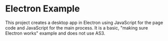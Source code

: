 # Electron Example
This project creates a desktop app in Electron using JavaScript for the page code and JavaScript for the main process. It is a basic, "making sure Electron works" example and does not use AS3. 